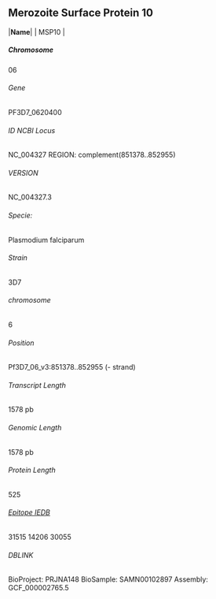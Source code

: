 ## Merozoite Surface Protein 10



 |**Name**|  | MSP10 |  
##### Chromosome
06
###### Gene
PF3D7_0620400
###### ID NCBI Locus
NC_004327 REGION: complement(851378..852955)
###### VERSION     
NC_004327.3
###### Specie: 
Plasmodium falciparum
###### Strain
3D7
###### chromosome
6
###### Position
Pf3D7_06_v3:851378..852955 (- strand)
###### Transcript Length
1578 pb
###### Genomic Length
1578 pb
###### Protein Length
525 
###### [Epitope IEDB](https://plasmodb.org/plasmo/app/record/gene/PF3D7_0620400#category:immunology)
31515
14206
30055

###### DBLINK      
BioProject: PRJNA148
BioSample: SAMN00102897
Assembly: GCF_000002765.5



